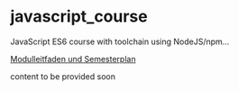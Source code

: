 # javascript_course
JavaScript ES6 course with toolchain using NodeJS/npm...

[Modulleitfaden und Semesterplan](material/00_overview/README.md)

content to be provided soon
